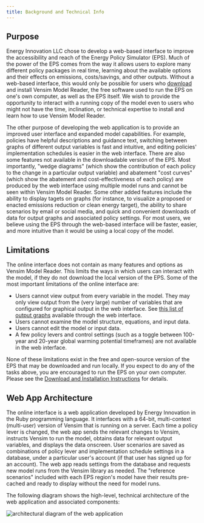 ```yaml
---
title: Background and Technical Info
---
```


## Purpose

Energy Innovation LLC chose to develop a web-based interface to improve the accessibility and reach of the Energy Policy Simulator (EPS).  Much of the power of the EPS comes from the way it allows users to explore many different policy packages in real time, learning about the available options and their effects on emissions, costs/savings, and other outputs.  Without a web-based interface, this would only be possible for users who [download](download) and install Vensim Model Reader, the free software used to run the EPS on one's own computer, as well as the EPS itself.  We wish to provide the opportunity to interact with a running copy of the model even to users who might not have the time, inclination, or technical expertise to install and learn how to use Vensim Model Reader.

The other purpose of developing the web application is to provide an improved user interface and expanded model capabilities.  For example, policies have helpful descriptions and guidance text, switching between graphs of different output variables is fast and intuitive, and editing policies' implementation schedules is easier in the web interface.  There are also some features not available in the downloadable version of the EPS.  Most importantly, "wedge diagrams" (which show the contribution of each policy to the change in a particular output variable) and abatement "cost curves" (which show the abatement and cost-effectiveness of each policy) are produced by the web interface using multiple model runs and cannot be seen within Vensim Model Reader.  Some other added features include the ability to display tagets on graphs (for instance, to visualize a proposed or enacted emissions reduction or clean energy target), the ability to share scenarios by email or social media, and quick and convenient downloads of data for output graphs and associated policy settings.  For most users, we believe using the EPS through the web-based interface will be faster, easier, and more intuitive than it would be using a local copy of the model.

## Limitations

The online interface does not contain as many features and options as Vensim Model Reader.  This limits the ways in which users can interact with the model, if they do not download the local version of the EPS.  Some of the most important limitations of the online interface are:

* Users cannot view output from every variable in the model.  They may only view output from the (very large) number of variables that are configured for graphical output in the web interface.  See [this list of output graphs](web-interface-graphs) available through the web interface.
* Users cannot examine the model structure, equations, and input data.
* Users cannot edit the model or input data.
* A few policy levers and control settings (such as a toggle between 100-year and 20-year global warming potential timeframes) are not available in the web interface.

None of these limitations exist in the free and open-source version of the EPS that may be downloaded and run locally.  If you expect to do any of the tasks above, you are encouraged to run the EPS on your own computer.  Please see the [Download and Installation Instructions](download) for details.

## Web App Architecture

The online interface is a web application developed by Energy Innovation in the Ruby programming language.  It interfaces with a 64-bit, multi-context (multi-user) version of Vensim that is running on a server.  Each time a policy lever is changed, the web app sends the relevant changes to Vensim, instructs Vensim to run the model, obtains data for relevant output variables, and displays the data onscreen.  User scenarios are saved as combinations of policy lever and implementation schedule settings in a database, under a particular user's account (if that user has signed up for an account).  The web app reads settings from the database and requests new model runs from the Vensim library as needed.  The "reference scenarios" included with each EPS region's model have their results pre-cached and ready to display without the need for model runs.

The following diagram shows the high-level, technical architecture of the web application and associated components:

![architectural diagram of the web application](/img/background-and-technical-info-AppArchitecture.png)
